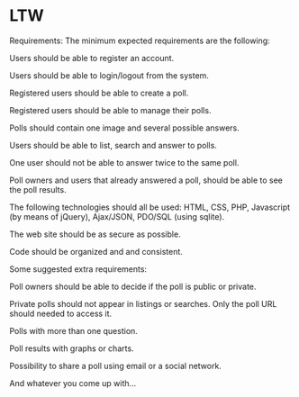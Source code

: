 LTW
===


Requirements:
The minimum expected requirements are the following:

Users should be able to register an account.

Users should be able to login/logout from the system.

Registered users should be able to create a poll.

Registered users should be able to manage their polls.

Polls should contain one image and several possible answers.

Users should be able to list, search and answer to polls.

One user should not be able to answer twice to the same poll.

Poll owners and users that already answered a poll, should be able to see the poll results.

The following technologies should all be used: HTML, CSS, PHP, Javascript (by means of jQuery), Ajax/JSON, PDO/SQL (using sqlite).

The web site should be as secure as possible.

Code should be organized and and consistent.

Some suggested extra requirements:

Poll owners should be able to decide if the poll is public or private.

Private polls should not appear in listings or searches. Only the poll URL should needed to access it.

Polls with more than one question.

Poll results with graphs or charts.

Possibility to share a poll using email or a social network.

And whatever you come up with…

